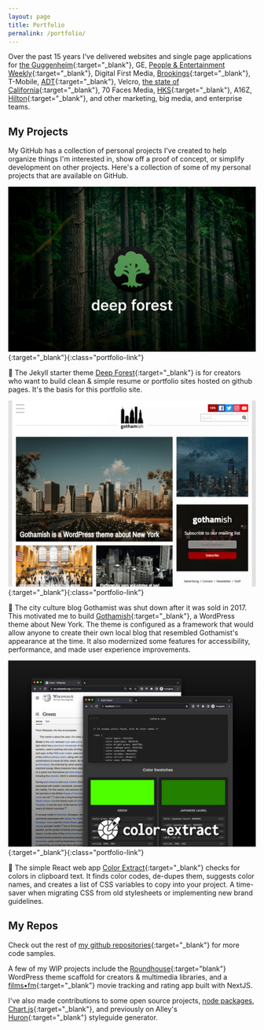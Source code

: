 ```yaml
---
layout: page
title: Portfolio
permalink: /portfolio/
---
```


Over the past 15 years I've delivered websites and single page applications for [the Guggenheim](https://alley.com/news/a-look-under-the-hood-with-the-new-guggenheim-org/){:target="_blank"}, GE, [People & Entertainment Weekly](https://alley.com/news/alley-launches-people-com-one-of-the-biggest-sites-on-wordpress-com-vip/){:target="_blank"}, Digital First Media, [Brookings](https://www.brookings.edu/articles/pixels-and-progress-the-evolution-of-brookings-edu-since-1995/){:target="_blank"}, T-Mobile, [ADT](https://newsroom.adt.com/){:target="_blank"}, Velcro, [the state of California](https://calrx.ca.gov/){:target="_blank"}, 70 Faces Media, [HKS](https://www.hksinc.com/){:target="_blank"}, A16Z, [Hilton](https://stories.hilton.com/){:target="_blank"}, and other marketing, big media, and enterprise teams.

## My Projects

My GitHub has a collection of personal projects I've created to help organize things I'm interested in, show off a proof of concept, or simplify development on other projects. Here's a collection of some of my personal projects that are available on GitHub.

[![Deep Forest project title card.](/assets/images/deep-forest.png)](https://github.com/ian-pvd/deep-forest){:target="_blank"}{:class="portfolio-link"}

🌳 The Jekyll starter theme [Deep Forest](https://github.com/ian-pvd/deep-forest){:target="_blank"} is for creators who want to build clean & simple resume or portfolio sites hosted on github pages. It's the basis for this portfolio site.

[![Gothamish theme homepage.](/assets/images/gothamish.png)](https://github.com/ian-pvd/gothamish){:target="_blank"}{:class="portfolio-link"}

🗽 The city culture blog Gothamist was shut down after it was sold in 2017. This motivated me to build [Gothamish](https://github.com/ian-pvd/gothamish){:target="_blank"}, a WordPress theme about New York. The theme is configured as a framework that would allow anyone to create their own local blog that resembled Gothamist's appearance at the time. It also modernized some features for accessibility, performance, and made user experience improvements.

[![Color Extract app screenshots.](/assets/images/color-extract.png)](https://github.com/ian-pvd/color-extract){:target="_blank"}{:class="portfolio-link"}

🎨 The simple React web app [Color Extract](https://github.com/ian-pvd/color-extract){:target="_blank"} checks for colors in clipboard text. It finds color codes, de-dupes them, suggests color names, and creates a list of CSS variables to copy into your project. A time-saver when migrating CSS from old stylesheets or implementing new brand guidelines.

## My Repos
Check out the rest of [my github repositories](https://github.com/ian-pvd?tab=repositories){:target="_blank"} for more code samples.

A few of my WIP projects include the [Roundhouse](https://github.com/ian-pvd/roundhouse-2021){:target="blank"} WordPress theme scaffold for creators & multimedia libraries, and a [films•fm](https://github.com/ian-pvd/films-fm){:target="_blank"} movie tracking and rating app built with NextJS.

I've also made contributions to some open source projects, [node packages](https://github.com/bencevans/color-array-average), [Chart.js](https://www.chartjs.org/){:target="_blank"}, and previously on Alley's [Huron](https://github.com/alleyinteractive/huron){:target="_blank"} styleguide generator.
